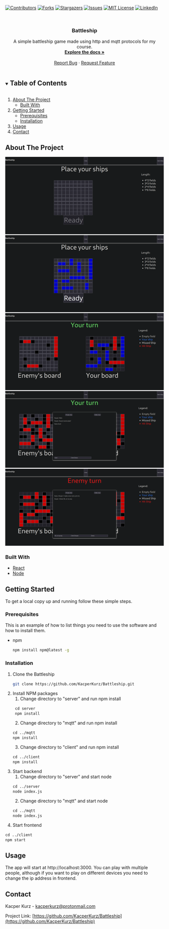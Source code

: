 [![Contributors][contributors-shield]][contributors-url]
[![Forks][forks-shield]][forks-url]
[![Stargazers][stars-shield]][stars-url]
[![Issues][issues-shield]][issues-url]
[![MIT License][license-shield]][license-url]
[![LinkedIn][linkedin-shield]][linkedin-url]



<!-- PROJECT LOGO -->
<br />
<p align="center">
  <a href="https://github.com/KacperKurz/Battleship">
  </a>

  <h3 align="center">Battleship</h3>

  <p align="center">
    A simple battleship game made using http and mqtt protocols for my course.
    <br />
    <a href="https://github.com/KacperKurz/Battleship"><strong>Explore the docs »</strong></a>
    <br />
    <br />
    <a href="https://github.com/KacperKurz/Battleship/issues">Report Bug</a>
    ·
    <a href="https://github.com/KacperKurz/Battleship/issues">Request Feature</a>
  </p>




<!-- TABLE OF CONTENTS -->
<details open="open">
  <summary><h2 style="display: inline-block">Table of Contents</h2></summary>
  <ol>
    <li>
      <a href="#about-the-project">About The Project</a>
      <ul>
        <li><a href="#built-with">Built With</a></li>
      </ul>
    </li>
    <li>
      <a href="#getting-started">Getting Started</a>
      <ul>
        <li><a href="#prerequisites">Prerequisites</a></li>
        <li><a href="#installation">Installation</a></li>
      </ul>
    </li>
    <li><a href="#usage">Usage</a></li>
    <li><a href="#contact">Contact</a></li>
  </ol>
</details>



<!-- ABOUT THE PROJECT -->
## About The Project

![](screenshots/Screenshot_1.png)
![](screenshots/Screenshot_2.png)
![](screenshots/Screenshot_3.png)
![](screenshots/Screenshot_4.png)
![](screenshots/Screenshot_5.png)


### Built With

* [React](https://reactjs.org/)
* [Node](https://nodejs.org/en/)



<!-- GETTING STARTED -->
## Getting Started

To get a local copy up and running follow these simple steps.

### Prerequisites

This is an example of how to list things you need to use the software and how to install them.
* npm
  ```sh
  npm install npm@latest -g
  ```

### Installation

1. Clone the Battleship
   ```sh
   git clone https://github.com/KacperKurz/Battleship.git
   ```
2. Install NPM packages
   1. Change directory to "server" and run npm install
   ```shell
    cd server
    npm install
    ```
   2. Change directory to "mqtt" and run npm install
   ```shell
   cd ../mqtt
   npm install
   ```
   3. Change directory to "client" and run npm install
    ```shell
    cd ../client
    npm install
    ```
3. Start backend
    1. Change directory to "server" and start node
    ```shell
    cd ../server
    node index.js
   ```
   2. Change directory to "mqtt" and start node
   ```shell
   cd ../mqtt
   node index.js
   ```
4. Start frontend
```shell
cd ../client
npm start
```
   



<!-- USAGE EXAMPLES -->
## Usage

The app will start at http://localhost:3000. You can play with multiple people, although if you want to play on different devices you need to change the ip address in frontend.





<!-- CONTACT -->
## Contact

Kacper Kurz - kacperkurz@protonmail.com

Project Link: [https://github.com/KacperKurz/Battleship](https://github.com/KacperKurz/Battleship)







<!-- MARKDOWN LINKS & IMAGES -->
<!-- https://www.markdownguide.org/basic-syntax/#reference-style-links -->
[contributors-shield]: https://img.shields.io/github/contributors/KacperKurz/Battleship.svg?style=for-the-badge
[contributors-url]: https://github.com/KacperKurz/Battleship/graphs/contributors
[forks-shield]: https://img.shields.io/github/forks/KacperKurz/Battleship.svg?style=for-the-badge
[forks-url]: https://github.com/KacperKurz/Battleship/network/members
[stars-shield]: https://img.shields.io/github/stars/KacperKurz/Battleship.svg?style=for-the-badge
[stars-url]: https://github.com/KacperKurz/Battleship/stargazers
[issues-shield]: https://img.shields.io/github/issues/KacperKurz/Battleship.svg?style=for-the-badge
[issues-url]: https://github.com/KacperKurz/Battleship/issues
[license-shield]: https://img.shields.io/github/license/KacperKurz/Battleship.svg?style=for-the-badge
[license-url]: https://github.com/KacperKurz/Battleship/blob/master/LICENSE.txt
[linkedin-shield]: https://img.shields.io/badge/-LinkedIn-black.svg?style=for-the-badge&logo=linkedin&colorB=555
[linkedin-url]: https://linkedin.com/in/kacper-kurz-175707199/

